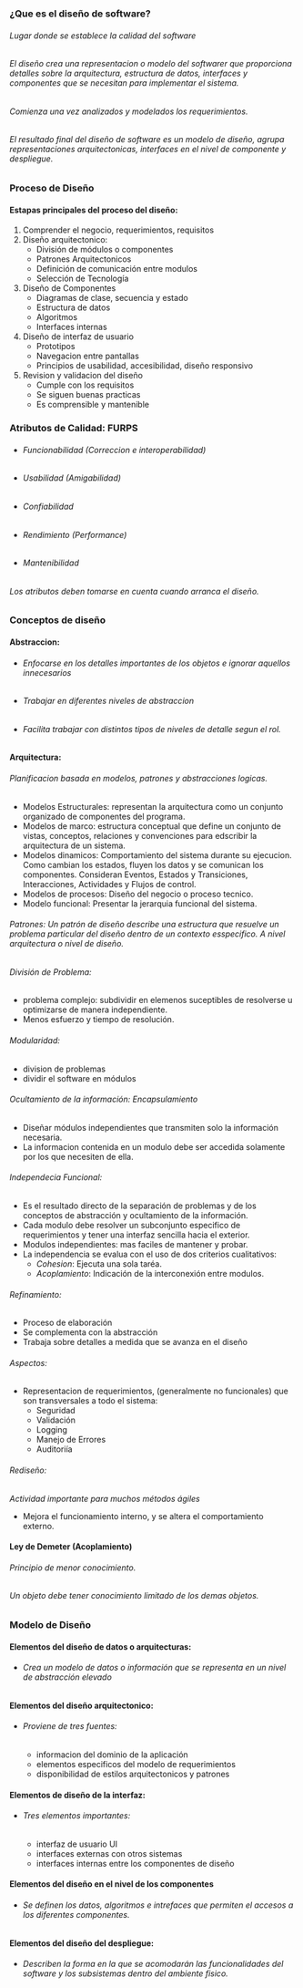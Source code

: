 ### ¿Que es el diseño de software?
###### Lugar donde se establece la calidad del software
###### El diseño crea una representacion o modelo del softwarer que proporciona detalles sobre la arquitectura, estructura de datos, interfaces y componentes que se necesitan para implementar el sistema.
###### Comienza una vez analizados y modelados los requerimientos.
###### El resultado final del diseño de software es un modelo de diseño, agrupa representaciones arquitectonicas, interfaces en el nivel de componente y despliegue.
### Proceso de Diseño
#### Estapas principales del proceso del diseño:
1. Comprender el negocio, requerimientos, requisitos
2. Diseño arquitectonico:
	- División de módulos o componentes
	- Patrones Arquitectonicos
	- Definición de comunicación entre modulos
	- Selección de Tecnología
3. Diseño de Componentes
	- Diagramas de clase, secuencia y estado
	- Estructura de datos
	- Algoritmos
	- Interfaces internas
4. Diseño de interfaz de usuario
	- Prototipos
	- Navegacion entre pantallas
	- Principios de usabilidad, accesibilidad, diseño responsivo
5. Revision y validacion del diseño
	- Cumple con los requisitos
	- Se siguen buenas practicas
	- Es comprensible y mantenible
### Atributos de Calidad: FURPS
- ###### Funcionabilidad (Correccion e interoperabilidad)
- ###### Usabilidad (Amigabilidad)
- ###### Confiabilidad
- ###### Rendimiento (Performance)
- ###### Mantenibilidad
###### Los atributos deben tomarse en cuenta cuando arranca el diseño.
### Conceptos de diseño
#### Abstraccion:
- ###### Enfocarse en los detalles importantes de los objetos e ignorar aquellos innecesarios
- ###### Trabajar en diferentes niveles de abstraccion
- ###### Facilita trabajar con distintos tipos de niveles de detalle segun el rol.
#### Arquitectura:
###### Planificacion basada en modelos, patrones y abstracciones logicas.
- Modelos Estructurales: representan la arquitectura como un conjunto organizado de componentes del programa.
- Modelos de marco: estructura conceptual que define un conjunto de vistas, conceptos, relaciones y convenciones para edscribir la arquitectura de un sistema.
- Modelos dinamicos: Comportamiento del sistema durante su ejecucion. Como cambian los estados, fluyen los datos y se comunican los componentes.
	Consideran Eventos, Estados y Transiciones, Interacciones, Actividades y Flujos de control. 
- Modelos de procesos: Diseño del negocio o proceso tecnico.
- Modelo funcional: Presentar la jerarquia funcional del sistema.
###### Patrones: Un patrón de diseño describe una estructura que resuelve un problema particular del diseño dentro de un contexto esspecifico. A nivel arquitectura o nivel de diseño.
###### División de Problema:
- problema complejo: subdividir en elemenos suceptibles de resolverse u optimizarse de manera independiente.
- Menos esfuerzo y tiempo de resolución.
###### Modularidad:
- division de problemas
- dividir el software en módulos
###### Ocultamiento de la información: *Encapsulamiento*
- Diseñar módulos independientes que transmiten solo la información necesaria.
- La informacion contenida en un modulo debe ser accedida solamente por los que necesiten de ella.
###### Independecia Funcional: 
- Es el resultado directo de la separación de problemas y de los conceptos de abstracción y ocultamiento de la información.
- Cada modulo debe resolver un subconjunto especifico de requerimientos y tener una interfaz sencilla hacia el exterior.
- Modulos independientes: mas faciles de mantener y probar.
- La independencia se evalua con el uso de dos criterios cualitativos:
	- *Cohesion*: Ejecuta una sola taréa.
	- *Acoplamiento*: Indicación de la interconexión entre modulos.
###### Refinamiento:
- Proceso de elaboración
- Se complementa con la abstracción
- Trabaja sobre detalles a medida que se avanza en el diseño
###### Aspectos:
- Representacion de requerimientos, (generalmente no funcionales) que son transversales a todo el sistema:
	- Seguridad
	- Validación 
	- Logging
	- Manejo de Errores
	- Auditoriía
###### Rediseño:
*Actividad importante para muchos métodos ágiles*
- Mejora el funcionamiento interno, y se altera el comportamiento externo.
#### Ley de Demeter (Acoplamiento)
###### Principio de menor conocimiento.
###### Un objeto debe tener conocimiento limitado de los demas objetos.
### Modelo de Diseño
#### Elementos del diseño de datos o arquitecturas:
- ###### Crea un modelo de datos o información que se representa en un nivel de abstracción elevado
#### Elementos del diseño arquitectonico:
- ###### Proviene de tres fuentes:
	- informacion del dominio de la aplicación
	- elementos especificos del modelo de requerimientos
	- disponibilidad de estilos arquitectonicos y patrones
#### Elementos de diseño de la interfaz:
- ###### Tres elementos importantes:
	- interfaz de usuario UI
	- interfaces externas con otros sistemas
	- interfaces internas entre los componentes de diseño
#### Elementos del diseño en el nivel de los componentes
- ###### Se definen los datos, algoritmos e intrefaces que permiten el accesos a los diferentes componentes.
#### Elementos del diseño del despliegue:
- ###### Describen la forma en la que se acomodarán las funcionalidades del software y los subsistemas dentro del ambiente fisico.

